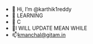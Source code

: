 - 👋 Hi, I’m @karthik1reddy
- 👀 LEARNING
- 🌱  C
- 💞I WILL UPDATE MEAN WHILE
- 📫kmanchal@gitam.in

<!---
karthik1reddy/karthik1reddy is a ✨ special ✨ repository because its `README.md` (this file) appears on your GitHub profile.
You can click the Preview link to take a look at your changes.
--->
